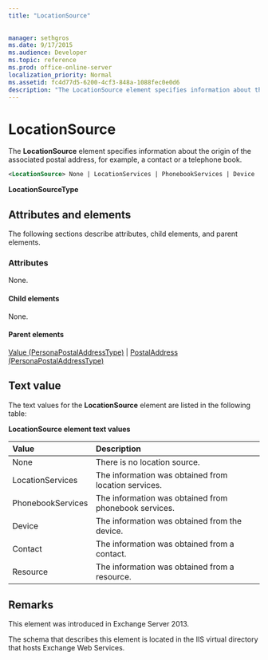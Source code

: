 ```yaml
---
title: "LocationSource"
 
 
manager: sethgros
ms.date: 9/17/2015
ms.audience: Developer
ms.topic: reference
ms.prod: office-online-server
localization_priority: Normal
ms.assetid: fc4d77d5-6200-4cf3-848a-1088fec0e0d6
description: "The LocationSource element specifies information about the origin of the associated postal address, for example, a contact or a telephone book."
---
```


# LocationSource

The **LocationSource** element specifies information about the origin of the associated postal address, for example, a contact or a telephone book. 
  
```XML
<LocationSource> None | LocationServices | PhonebookServices | Device | Contact | Resource </LocationSource>
```

 **LocationSourceType**
## Attributes and elements

The following sections describe attributes, child elements, and parent elements.
  
### Attributes

None.
  
#### Child elements

None.
  
#### Parent elements

[Value (PersonaPostalAddressType)](value-personapostaladdresstype.md) | [PostalAddress (PersonaPostalAddressType)](postaladdress-personapostaladdresstype.md)
  
## Text value

The text values for the **LocationSource** element are listed in the following table: 
  
**LocationSource element text values**

|**Value**|**Description**|
|:-----|:-----|
|None  <br/> |There is no location source.  <br/> |
|LocationServices  <br/> |The information was obtained from location services.  <br/> |
|PhonebookServices  <br/> |The information was obtained from phonebook services.  <br/> |
|Device  <br/> |The information was obtained from the device.  <br/> |
|Contact  <br/> |The information was obtained from a contact.  <br/> |
|Resource  <br/> |The information was obtained from a resource.  <br/> |
   
## Remarks

This element was introduced in Exchange Server 2013.
  
The schema that describes this element is located in the IIS virtual directory that hosts Exchange Web Services.
  

